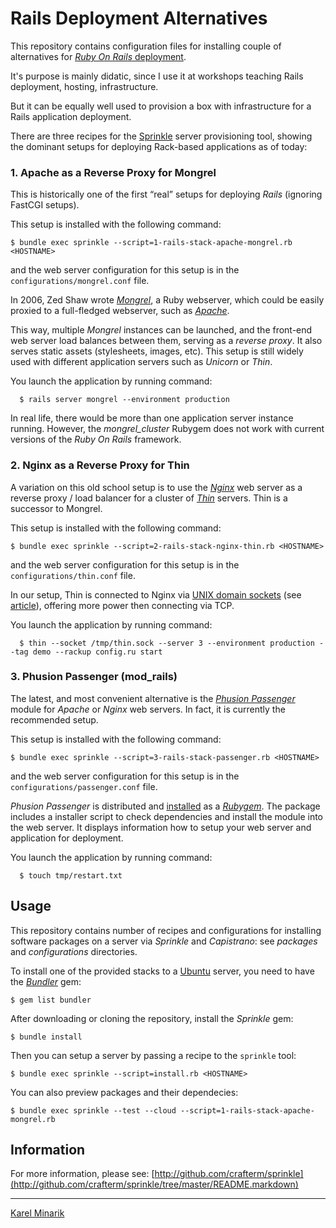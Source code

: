 # Rails Deployment Alternatives

This repository contains configuration files for installing couple of alternatives for [_Ruby On Rails_ deployment](http://rubyonrails.org/deploy).

It's purpose is mainly didatic, since I use it at workshops teaching Rails deployment, hosting, infrastructure.

But it can be equally well used to provision a box with infrastructure for a Rails application deployment.

There are three recipes for the [Sprinkle](http://github.com/crafterm/sprinkle) server provisioning tool,
showing the dominant setups for deploying Rack-based applications as of today:

### 1. Apache as a Reverse Proxy for Mongrel ###

This is historically one of the first “real” setups for deploying _Rails_ (ignoring FastCGI setups).

This setup is installed with the following command:

    $ bundle exec sprinkle --script=1-rails-stack-apache-mongrel.rb <HOSTNAME>

and the web server configuration for this setup is in the `configurations/mongrel.conf` file.

In 2006, Zed Shaw wrote [_Mongrel_](http://en.wikipedia.org/wiki/Mongrel_(web_server)), a Ruby webserver,
which could be easily proxied to a full-fledged webserver, such as [_Apache_](http://en.wikipedia.org/wiki/Apache_HTTP_Server).

This way, multiple _Mongrel_ instances can be launched, and the front-end web server load balances between them,
serving as a _reverse proxy_. It also serves static assets (stylesheets, images, etc). This setup is still widely used
with different application servers such as _Unicorn_ or _Thin_.

You launch the application by running command:

      $ rails server mongrel --environment production

In real life, there would be more than one application server instance running. However, the _mongrel_cluster_ Rubygem
does not work with current versions of the _Ruby On Rails_ framework.


### 2. Nginx as a Reverse Proxy for Thin ###

A variation on this old school setup is to use the [_Nginx_](http://en.wikipedia.org/wiki/Nginx) web server as a reverse proxy / load balancer
for a cluster of [_Thin_](http://code.macournoyer.com/thin/) servers. Thin is a successor to Mongrel.

This setup is installed with the following command:

    $ bundle exec sprinkle --script=2-rails-stack-nginx-thin.rb <HOSTNAME>

and the web server configuration for this setup is in the `configurations/thin.conf` file.

In our setup, Thin is connected to Nginx via [UNIX domain sockets](http://en.wikipedia.org/wiki/Unix_domain_socket)
(see [article](http://macournoyer.wordpress.com/2008/01/26/get-intimate-with-your-load-balancer-tonight/)),
offering more power then connecting via TCP.

You launch the application by running command:

      $ thin --socket /tmp/thin.sock --server 3 --environment production --tag demo --rackup config.ru start


### 3. Phusion Passenger (mod_rails) ###

The latest, and most convenient alternative is the [_Phusion Passenger_](http://en.wikipedia.org/wiki/Phusion_Passenger) module
for _Apache_ or _Nginx_ web servers. In fact, it is currently the recommended setup.

This setup is installed with the following command:

    $ bundle exec sprinkle --script=3-rails-stack-passenger.rb <HOSTNAME>

and the web server configuration for this setup is in the `configurations/passenger.conf` file.

_Phusion Passenger_ is distributed and [installed](http://www.modrails.com/install.html) as a [_Rubygem_](http://rubygems.org/).
The package includes a installer script to check dependencies and install the module into the web server.
It displays information how to setup your web server and application for deployment.

You launch the application by running command:

      $ touch tmp/restart.txt


## Usage ##

This repository contains number of recipes and configurations for installing software packages on a server via _Sprinkle_ and _Capistrano_:
see _packages_ and _configurations_ directories.


To install one of the provided stacks to a [Ubuntu](http://www.ubuntu.com/server) server, you need to have the [_Bundler_](http://gembundler.com/) gem:

    $ gem list bundler

After downloading or cloning the repository, install the _Sprinkle_ gem:

    $ bundle install

Then you can setup a server by passing a recipe to the `sprinkle` tool:

    $ bundle exec sprinkle --script=install.rb <HOSTNAME>

You can also preview packages and their dependecies:

    $ bundle exec sprinkle --test --cloud --script=1-rails-stack-apache-mongrel.rb

## Information

For more information, please see: [http://github.com/crafterm/sprinkle](http://github.com/crafterm/sprinkle/tree/master/README.markdown)

---

[Karel Minarik](http://karmi.cz)
